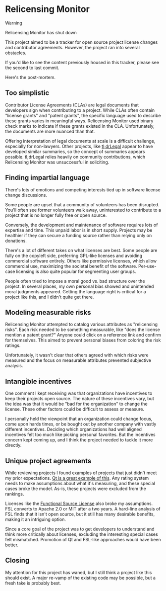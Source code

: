 # Relicensing Monitor

> [!WARNING]
> Relicensing Monitor has shut down

This project aimed to be a tracker for open source project license changes and contributor agreements.
However, the project ran into several obstacles.

If you'd like to see the content previously housed in this tracker, please see the second to last commit.

Here's the post-mortem.


## Too simplistic

Contributor License Agreements (CLAs) are legal documents that developers sign when contributing to a project.
While CLAs often contain "license grants" and "patent grants", the specific language used to describe these grants varies in meaningful ways.
Relicensing Monitor used binary check marks to indicate if these grants existed in the CLA.
Unfortunately, the documents are more nuanced than that.

Offering interpretation of legal documents at scale is a difficult challenge, especially for non-lawyers.
Other projects, like
[tl;drLegal](https://www.tldrlegal.com/license/bsd-2-clause-license-freebsd)
appear to have developed similar summaries, so the concept of summaries appears possible.
tl;drLegal relies heavily on community contributions, which Relicensing Monitor was unsuccessful in soliciting.


## Finding impartial language

There's lots of emotions and competing interests tied up in software license change discussions.

Some people are upset that a community of volunteers has been disrupted.
You'll often see former volunteers walk away, uninterested to contribute to a project that is no longer fully free or open source.

Conversely, the development and maintenance of software requires lots of expertise and time.
This unpaid labor is in short supply.
Projects may be healthier if they can secure a funding source rather than relying only on donations.

There's a lot of different takes on what licenses are best.
Some people are fully on the copyleft side, preferring GPL-like licenses and avoiding commercial software entirely.
Others like permissive licenses, which allow commercial use, maximizing the societal benefit of the software.
Per-use-case licensing is also quite popular for segmenting user groups.

People often tried to impose a moral good vs. bad structure over the project.
In several places, my own personal bias showed and unintended moral judgments appeared.
Getting the language right is critical for a project like this, and I didn't quite get there.


## Modeling measurable risks

Relicensing Monitor attempted to catalog various attributes as "relicensing risks".
Each risk needed to be something measurable, like "does the license mention a patent grant?"
Anyone could click on a reference link and confirm for themselves.
This aimed to prevent personal biases from coloring the risk ratings.

Unfortunately, it wasn't clear that others agreed with which risks were measured and the focus on measurable attributes prevented subjective analysis.


## Intangible incentives

One comment I kept receiving was that organizations have incentives to keep their projects open source.
The nature of these incentives vary, but the idea was that it would be "bad for the organization" to change the license.
These other factors could be difficult to assess or measure.

I personally held the viewpoint that an organization could change focus, come upon hards times, or be bought out by another company with vastly different incentives.
Deciding which organizations had well aligned incentives felt too much like picking personal favorites.
But the incentives concern kept coming up, and I think the project needed to tackle it more directly.


## Unique project agreements

While reviewing projects I found examples of projects that just didn't meet my prior expectations.
[Qt is a great example of this](https://github.com/ralexander-phi/relicensing-monitor/issues/1).
Any rating system needs to make assumptions about what it's measuring, and these special cases broke the model.
As-is, these projects were excluded from the rankings.

Licenses like the [Functional Source License](https://fsl.software/) also broke my assumptions.
FSL converts to Apache 2.0 or MIT after a two years.
A hard-line analysis of FSL finds that it isn't open source, but it still has many desirable benefits, making it an intriguing option.

Since a core goal of the project was to get developers to understand and think more critically about licenses, excluding the interesting special cases felt mismatched.
Promotion of Qt and FSL-like approaches would have been better.


## Closing

My attention for this project has waned, but I still think a project like this should exist.
A major re-vamp of the existing code may be possible, but a fresh take is probably best.


